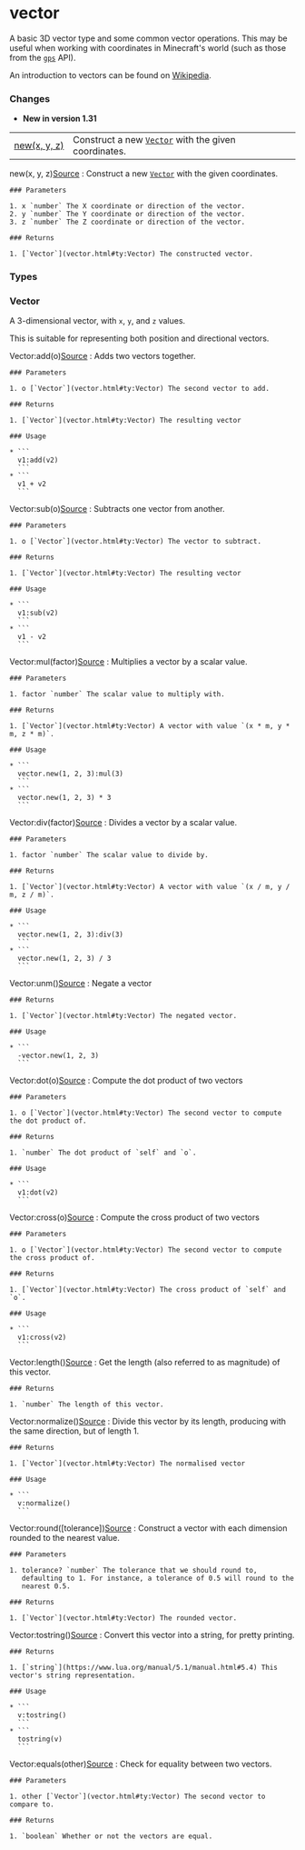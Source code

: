 # vector

A basic 3D vector type and some common vector operations. This may be useful
when working with coordinates in Minecraft's world (such as those from the
[`gps`](gps.html) API).

An introduction to vectors can be found on [Wikipedia](http://en.wikipedia.org/wiki/Euclidean_vector).

### Changes

* **New in version 1.31**

|  |  |
| --- | --- |
| [new(x, y, z)](#v:new) | Construct a new [`Vector`](vector.html#ty:Vector) with the given coordinates. |

new(x, y, z)[Source](https://github.com/cc-tweaked/CC-Tweaked/blob/9c0ce27ce6ac568ecdff2a369cf517cb9431279f/projects/core/src/main/resources/data/computercraft/lua/rom/apis/vector.lua#L223)
:   Construct a new [`Vector`](vector.html#ty:Vector) with the given coordinates.

    ### Parameters

    1. x `number` The X coordinate or direction of the vector.
    2. y `number` The Y coordinate or direction of the vector.
    3. z `number` The Z coordinate or direction of the vector.

    ### Returns

    1. [`Vector`](vector.html#ty:Vector) The constructed vector.

### Types

### Vector

A 3-dimensional vector, with `x`, `y`, and `z` values.

This is suitable for representing both position and directional vectors.

Vector:add(o)[Source](https://github.com/cc-tweaked/CC-Tweaked/blob/9c0ce27ce6ac568ecdff2a369cf517cb9431279f/projects/core/src/main/resources/data/computercraft/lua/rom/apis/vector.lua#L34)
:   Adds two vectors together.

    ### Parameters

    1. o [`Vector`](vector.html#ty:Vector) The second vector to add.

    ### Returns

    1. [`Vector`](vector.html#ty:Vector) The resulting vector

    ### Usage

    * ```
      v1:add(v2)
      ```
    * ```
      v1 + v2
      ```

Vector:sub(o)[Source](https://github.com/cc-tweaked/CC-Tweaked/blob/9c0ce27ce6ac568ecdff2a369cf517cb9431279f/projects/core/src/main/resources/data/computercraft/lua/rom/apis/vector.lua#L52)
:   Subtracts one vector from another.

    ### Parameters

    1. o [`Vector`](vector.html#ty:Vector) The vector to subtract.

    ### Returns

    1. [`Vector`](vector.html#ty:Vector) The resulting vector

    ### Usage

    * ```
      v1:sub(v2)
      ```
    * ```
      v1 - v2
      ```

Vector:mul(factor)[Source](https://github.com/cc-tweaked/CC-Tweaked/blob/9c0ce27ce6ac568ecdff2a369cf517cb9431279f/projects/core/src/main/resources/data/computercraft/lua/rom/apis/vector.lua#L70)
:   Multiplies a vector by a scalar value.

    ### Parameters

    1. factor `number` The scalar value to multiply with.

    ### Returns

    1. [`Vector`](vector.html#ty:Vector) A vector with value `(x * m, y * m, z * m)`.

    ### Usage

    * ```
      vector.new(1, 2, 3):mul(3)
      ```
    * ```
      vector.new(1, 2, 3) * 3
      ```

Vector:div(factor)[Source](https://github.com/cc-tweaked/CC-Tweaked/blob/9c0ce27ce6ac568ecdff2a369cf517cb9431279f/projects/core/src/main/resources/data/computercraft/lua/rom/apis/vector.lua#L88)
:   Divides a vector by a scalar value.

    ### Parameters

    1. factor `number` The scalar value to divide by.

    ### Returns

    1. [`Vector`](vector.html#ty:Vector) A vector with value `(x / m, y / m, z / m)`.

    ### Usage

    * ```
      vector.new(1, 2, 3):div(3)
      ```
    * ```
      vector.new(1, 2, 3) / 3
      ```

Vector:unm()[Source](https://github.com/cc-tweaked/CC-Tweaked/blob/9c0ce27ce6ac568ecdff2a369cf517cb9431279f/projects/core/src/main/resources/data/computercraft/lua/rom/apis/vector.lua#L104)
:   Negate a vector

    ### Returns

    1. [`Vector`](vector.html#ty:Vector) The negated vector.

    ### Usage

    * ```
      -vector.new(1, 2, 3)
      ```

Vector:dot(o)[Source](https://github.com/cc-tweaked/CC-Tweaked/blob/9c0ce27ce6ac568ecdff2a369cf517cb9431279f/projects/core/src/main/resources/data/computercraft/lua/rom/apis/vector.lua#L119)
:   Compute the dot product of two vectors

    ### Parameters

    1. o [`Vector`](vector.html#ty:Vector) The second vector to compute the dot product of.

    ### Returns

    1. `number` The dot product of `self` and `o`.

    ### Usage

    * ```
      v1:dot(v2)
      ```

Vector:cross(o)[Source](https://github.com/cc-tweaked/CC-Tweaked/blob/9c0ce27ce6ac568ecdff2a369cf517cb9431279f/projects/core/src/main/resources/data/computercraft/lua/rom/apis/vector.lua#L132)
:   Compute the cross product of two vectors

    ### Parameters

    1. o [`Vector`](vector.html#ty:Vector) The second vector to compute the cross product of.

    ### Returns

    1. [`Vector`](vector.html#ty:Vector) The cross product of `self` and `o`.

    ### Usage

    * ```
      v1:cross(v2)
      ```

Vector:length()[Source](https://github.com/cc-tweaked/CC-Tweaked/blob/9c0ce27ce6ac568ecdff2a369cf517cb9431279f/projects/core/src/main/resources/data/computercraft/lua/rom/apis/vector.lua#L146)
:   Get the length (also referred to as magnitude) of this vector.

    ### Returns

    1. `number` The length of this vector.

Vector:normalize()[Source](https://github.com/cc-tweaked/CC-Tweaked/blob/9c0ce27ce6ac568ecdff2a369cf517cb9431279f/projects/core/src/main/resources/data/computercraft/lua/rom/apis/vector.lua#L157)
:   Divide this vector by its length, producing with the same direction, but
    of length 1.

    ### Returns

    1. [`Vector`](vector.html#ty:Vector) The normalised vector

    ### Usage

    * ```
      v:normalize()
      ```

Vector:round([tolerance])[Source](https://github.com/cc-tweaked/CC-Tweaked/blob/9c0ce27ce6ac568ecdff2a369cf517cb9431279f/projects/core/src/main/resources/data/computercraft/lua/rom/apis/vector.lua#L168)
:   Construct a vector with each dimension rounded to the nearest value.

    ### Parameters

    1. tolerance? `number` The tolerance that we should round to,
       defaulting to 1. For instance, a tolerance of 0.5 will round to the
       nearest 0.5.

    ### Returns

    1. [`Vector`](vector.html#ty:Vector) The rounded vector.

Vector:tostring()[Source](https://github.com/cc-tweaked/CC-Tweaked/blob/9c0ce27ce6ac568ecdff2a369cf517cb9431279f/projects/core/src/main/resources/data/computercraft/lua/rom/apis/vector.lua#L186)
:   Convert this vector into a string, for pretty printing.

    ### Returns

    1. [`string`](https://www.lua.org/manual/5.1/manual.html#5.4) This vector's string representation.

    ### Usage

    * ```
      v:tostring()
      ```
    * ```
      tostring(v)
      ```

Vector:equals(other)[Source](https://github.com/cc-tweaked/CC-Tweaked/blob/9c0ce27ce6ac568ecdff2a369cf517cb9431279f/projects/core/src/main/resources/data/computercraft/lua/rom/apis/vector.lua#L197)
:   Check for equality between two vectors.

    ### Parameters

    1. other [`Vector`](vector.html#ty:Vector) The second vector to compare to.

    ### Returns

    1. `boolean` Whether or not the vectors are equal.